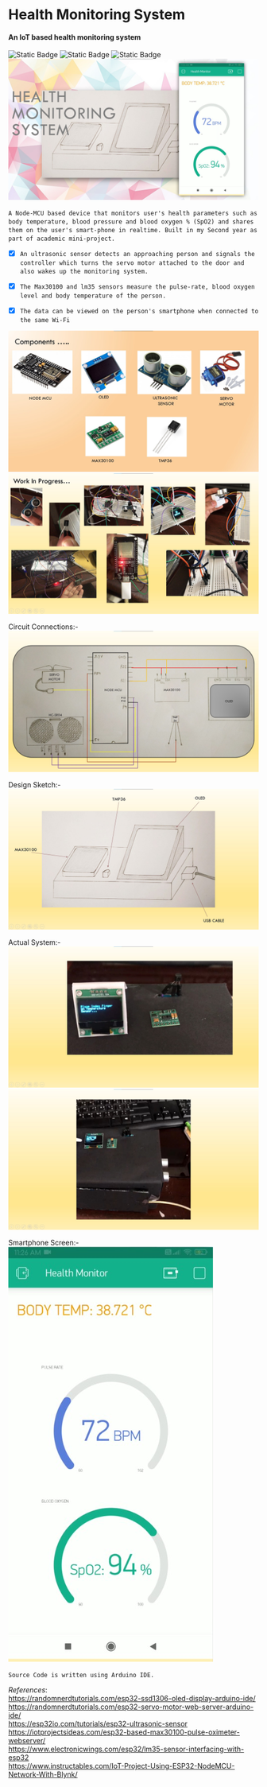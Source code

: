 # Health Monitoring System

#### An IoT based health monitoring system ####

<img alt="Static Badge" src="https://img.shields.io/badge/IoT-blue"> <img alt="Static Badge" src="https://img.shields.io/badge/Node--MCU-blue"> <img alt="Static Badge" src="https://img.shields.io/badge/Mini_Project-blue">
![1](assets/1.jpg)

`A Node-MCU based device that monitors user's health parameters such as body temperature, blood pressure and blood oxygen % (SpO2) and shares them on the user's smart-phone in realtime.
Built in my Second year as part of academic mini-project.`

- [x] `An ultrasonic sensor detects an approaching person and signals the controller which turns the servo motor attached to the door and also wakes up the monitoring system.`
- [x] `The Max30100 and lm35 sensors measure the pulse-rate, blood oxygen level and body temperature of the person.`
- [x] `The data can be viewed on the person's smartphone when connected to the same Wi-Fi`


![1](assets/2.jpg)
![1](assets/3.jpg)

Circuit Connections:-
![4](assets/4.jpg)

Design Sketch:-
![5](assets/5.jpg)

Actual System:-
![6](assets/6.jpg)
![7](assets/7.jpg)

Smartphone Screen:-
<br>![image](assets/8.jpg)


`Source Code is written using Arduino IDE.`

*References*:
<br>https://randomnerdtutorials.com/esp32-ssd1306-oled-display-arduino-ide/
<br>https://randomnerdtutorials.com/esp32-servo-motor-web-server-arduino-ide/
<br>https://esp32io.com/tutorials/esp32-ultrasonic-sensor
<br>https://iotprojectsideas.com/esp32-based-max30100-pulse-oximeter-webserver/
<br>https://www.electronicwings.com/esp32/lm35-sensor-interfacing-with-esp32
<br>https://www.instructables.com/IoT-Project-Using-ESP32-NodeMCU-Network-With-Blynk/

